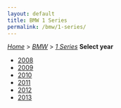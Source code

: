 ```yaml
---
layout: default
title: BMW 1 Series
permalink: /bmw/1-series/
---
```

[*Home*](/) > [*BMW*](/bmw/) > [*1 Series*](/bmw/1-series/)
**Select year**
- [2008](/bmw/1-series/2008/)
- [2009](/bmw/1-series/2009/)
- [2010](/bmw/1-series/2010/)
- [2011](/bmw/1-series/2011/)
- [2012](/bmw/1-series/2012/)
- [2013](/bmw/1-series/2013/)